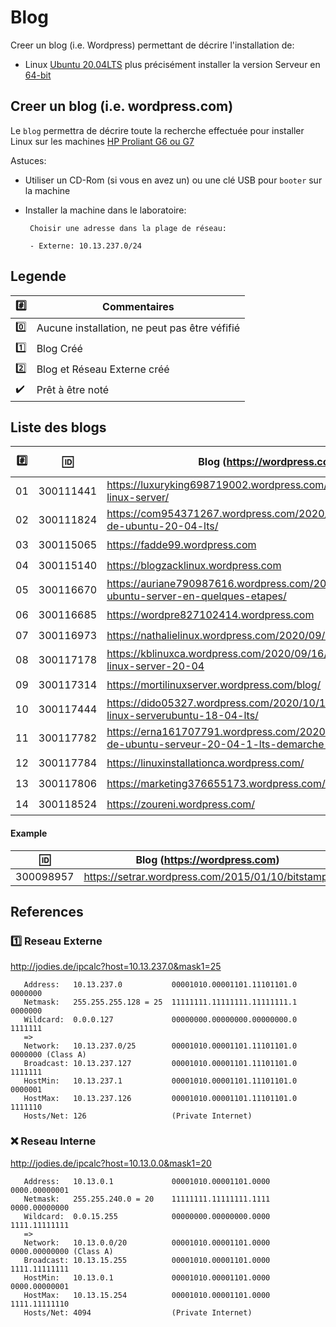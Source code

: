 
# Blog


Creer un blog (i.e. Wordpress) permettant de décrire l'installation de:

* Linux [Ubuntu 20.04LTS](https://releases.ubuntu.com/20.04/) plus précisément installer la version  Serveur en [64-bit](https://releases.ubuntu.com/20.04/ubuntu-20.04.1-live-server-amd64.iso)

## Creer un blog (i.e. wordpress.com)

Le `blog` permettra de décrire toute la recherche effectuée pour installer Linux sur les machines [HP Proliant G6 ou G7](https://github.com/CollegeBoreal/Laboratoires/tree/master/3202/proliant)

Astuces: 

* Utiliser un CD-Rom (si vous en avez un) ou une clé USB pour `booter` sur la machine

* Installer la machine dans le laboratoire:

       Choisir une adresse dans la plage de réseau:
       
       - Externe: 10.13.237.0/24
       
       
## Legende

| :hash:             | Commentaires                                  |
|--------------------|-----------------------------------------------|
| :zero:             | Aucune installation, ne peut pas être véfifié |
| :one:              | Blog Créé                                     |
| :two:              | Blog et Réseau Externe créé                   |
| :heavy_check_mark: | Prêt à être noté                              |

## Liste des blogs

|:hash:| :id:      |   Blog (https://wordpress.com)                                                    | [VPN](https://github.com/CollegeBoreal/Tutoriels/tree/master/V.VPN)  | [Check](README.md#legende) | [Reseau Externe](README.md#one-reseau-externe)|
|------|-----------|-----------------------------------------------------------------------------------|------|--------------------|---------------|
| 01   | 300111441 | https://luxuryking698719002.wordpress.com/2020/10/16/support-linux-server/        | :+1: | :heavy_check_mark: | 10.13.237.18   |
| 02   | 300111824 |https://com954371267.wordpress.com/2020/10/12/installation-de-ubuntu-20-04-lts/    | :x:  | :x:                | 10.13.237.66   |
| 03   | 300115065 | https://fadde99.wordpress.com                                                     | :+1: | :heavy_check_mark: | 10.13.237.98   |
| 04   | 300115140 | https://blogzacklinux.wordpress.com                                               | :+1: | :heavy_check_mark: | 10.13.237.117 |
| 05   | 300116670 |https://auriane790987616.wordpress.com/2020/10/16/installer-ubuntu-server-en-quelques-etapes/| :+1: | :heavy_check_mark:  | 10.13.237.25  |
| 06   | 300116685 | https://wordpre827102414.wordpress.com                                            | :+1: | :heavy_check_mark: | 10.13.237.88  |
| 07   | 300116973 | https://nathalielinux.wordpress.com/2020/09/14/example-post/                      | :+1: | :heavy_check_mark: | 10.13.237.23  |
| 08   | 300117178 | https://kblinuxca.wordpress.com/2020/09/16/comment-installer-linux-server-20-04   | :+1: | :heavy_check_mark: | 10.13.237.15  |
| 09   | 300117314 | https://mortilinuxserver.wordpress.com/blog/                                      | :+1: | :heavy_check_mark: | 10.13.237.100 |
| 10   | 300117444 |https://dido05327.wordpress.com/2020/10/15/comment-installer-linux-serverubuntu-18-04-lts/| :+1: | :heavy_check_mark: | 10.13.237.97   |
| 11   | 300117782 |https://erna161707791.wordpress.com/2020/10/17/installation-de-ubuntu-serveur-20-04-1-lts-demarche-a-suivre/ | :+1: | :heavy_check_mark:    | 10.13.237.85  |
| 12   | 300117784 | https://linuxinstallationca.wordpress.com/                                        | :+1: | :heavy_check_mark: | 10.13.237.77  |
| 13   | 300117806 | https://marketing376655173.wordpress.com/blog/                                    | :+1: | :x: | 10.13.237.76  |
| 14   | 300118524 | https://zoureni.wordpress.com/                                                    | :+1: | :heavy_check_mark: | 10.13.237.19  |


#### Example
| :id:      |   Blog (https://wordpress.com)                          |
|-----------|---------------------------------------------------------|
| 300098957 | https://setrar.wordpress.com/2015/01/10/bitstamp/       | 


## References

### :one: Reseau Externe

http://jodies.de/ipcalc?host=10.13.237.0&mask1=25

       Address:   10.13.237.0           00001010.00001101.11101101.0 0000000
       Netmask:   255.255.255.128 = 25  11111111.11111111.11111111.1 0000000
       Wildcard:  0.0.0.127             00000000.00000000.00000000.0 1111111
       =>
       Network:   10.13.237.0/25        00001010.00001101.11101101.0 0000000 (Class A)
       Broadcast: 10.13.237.127         00001010.00001101.11101101.0 1111111
       HostMin:   10.13.237.1           00001010.00001101.11101101.0 0000001
       HostMax:   10.13.237.126         00001010.00001101.11101101.0 1111110
       Hosts/Net: 126                   (Private Internet)

### :x: Reseau Interne

http://jodies.de/ipcalc?host=10.13.0.0&mask1=20

       Address:   10.13.0.1             00001010.00001101.0000 0000.00000001
       Netmask:   255.255.240.0 = 20    11111111.11111111.1111 0000.00000000
       Wildcard:  0.0.15.255            00000000.00000000.0000 1111.11111111
       =>
       Network:   10.13.0.0/20          00001010.00001101.0000 0000.00000000 (Class A)
       Broadcast: 10.13.15.255          00001010.00001101.0000 1111.11111111
       HostMin:   10.13.0.1             00001010.00001101.0000 0000.00000001
       HostMax:   10.13.15.254          00001010.00001101.0000 1111.11111110
       Hosts/Net: 4094                  (Private Internet)

